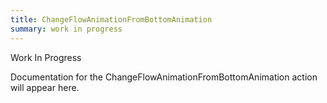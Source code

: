 ```yaml
---
title: ChangeFlowAnimationFromBottomAnimation
summary: work in progress
---
```


Work In Progress

Documentation for the ChangeFlowAnimationFromBottomAnimation action will appear here.